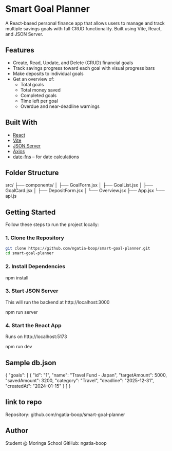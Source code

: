 # Smart Goal Planner

A React-based personal finance app that allows users to manage and track multiple savings goals with full CRUD functionality. Built using Vite, React, and JSON Server.

## Features

- Create, Read, Update, and Delete (CRUD) financial goals
- Track savings progress toward each goal with visual progress bars
- Make deposits to individual goals
- Get an overview of:
  - Total goals
  - Total money saved
  - Completed goals
  - Time left per goal
  - Overdue and near-deadline warnings

## Built With

- [React](https://reactjs.org/)
- [Vite](https://vitejs.dev/)
- [JSON Server](https://github.com/typicode/json-server)
- [Axios](https://axios-http.com/)
- [date-fns](https://date-fns.org/) – for date calculations

##  Folder Structure

src/
├── components/
│ ├── GoalForm.jsx
│ ├── GoalList.jsx
│ ├── GoalCard.jsx
│ ├── DepositForm.jsx
│ └── Overview.jsx
├── App.jsx
└── api.js


## Getting Started

Follow these steps to run the project locally:

### 1. Clone the Repository

```bash
git clone https://github.com/ngatia-boop/smart-goal-planner.git
cd smart-goal-planner
```

### 2. Install Dependencies

npm install

### 3. Start JSON Server
This will run the backend at http://localhost:3000

npm run server

### 4. Start the React App
Runs on http://localhost:5173

npm run dev

## Sample db.json

{
  "goals": [
    {
      "id": "1",
      "name": "Travel Fund - Japan",
      "targetAmount": 5000,
      "savedAmount": 3200,
      "category": "Travel",
      "deadline": "2025-12-31",
      "createdAt": "2024-01-15"
    }
  ]
}

## link to repo
 Repository: github.com/ngatia-boop/smart-goal-planner

## Author 
Student @ Moringa School 
GitHub: ngatia-boop
